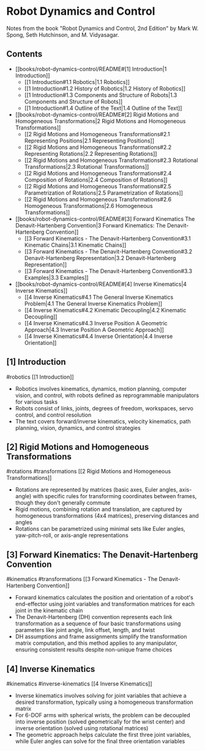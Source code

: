 # Robot Dynamics and Control

Notes from the book "Robot Dynamics and Control, 2nd Edition" by Mark W. Spong, Seth Hutchinson, and M. Vidyasagar.

## Contents

- [[books/robot-dynamics-control/README#[1] Introduction|1 Introduction]]
	- [[1 Introduction#1.1 Robotics|1.1 Robotics]]
	- [[1 Introduction#1.2 History of Robotics|1.2 History of Robotics]]
	- [[1 Introduction#1.3 Components and Structure of Robots|1.3 Components and Structure of Robots]]
	- [[1 Introduction#1.4 Outline of the Text|1.4 Outline of the Text]]
- [[books/robot-dynamics-control/README#[2] Rigid Motions and Homogeneous Transformations|2 Rigid Motions and Homogeneous Transformations]]
	- [[2 Rigid Motions and Homogeneous Transformations#2.1 Representing Positions|2.1 Representing Positions]]
	- [[2 Rigid Motions and Homogeneous Transformations#2.2 Representing Rotations|2.2 Representing Rotations]]
	- [[2 Rigid Motions and Homogeneous Transformations#2.3 Rotational Transformations|2.3 Rotational Transformations]]
	- [[2 Rigid Motions and Homogeneous Transformations#2.4 Composition of Rotations|2.4 Composition of Rotations]]
	- [[2 Rigid Motions and Homogeneous Transformations#2.5 Parametrization of Rotations|2.5 Parametrization of Rotations]]
	- [[2 Rigid Motions and Homogeneous Transformations#2.6 Homogeneous Transformations|2.6 Homogeneous Transformations]]
- [[books/robot-dynamics-control/README#[3] Forward Kinematics The Denavit-Hartenberg Convention|3 Forward Kinematics: The Denavit-Hartenberg Convention]]
	- [[3 Forward Kinematics - The Denavit-Hartenberg Convention#3.1 Kinematic Chains|3.1 Kinematic Chains]]
	- [[3 Forward Kinematics - The Denavit-Hartenberg Convention#3.2 Denavit-Hartenberg Representation|3.2 Denavit-Hartenberg Representation]]
	- [[3 Forward Kinematics - The Denavit-Hartenberg Convention#3.3 Examples|3.3 Examples]]
- [[books/robot-dynamics-control/README#[4] Inverse Kinematics|4 Inverse Kinematics]]
	- [[4 Inverse Kinematics#4.1 The General Inverse Kinematics Problem|4.1 The General Inverse Kinematics Problem]]
	- [[4 Inverse Kinematics#4.2 Kinematic Decoupling|4.2 Kinematic Decoupling]]
	- [[4 Inverse Kinematics#4.3 Inverse Position A Geometric Approach|4.3 Inverse Position A Geometric Approach]]
	- [[4 Inverse Kinematics#4.4 Inverse Orientation|4.4 Inverse Orientation]]

## [1] Introduction

#robotics
[[1 Introduction]]
- Robotics involves kinematics, dynamics, motion planning, computer vision, and control, with robots defined as reprogrammable manipulators for various tasks
- Robots consist of links, joints, degrees of freedom, workspaces, servo control, and control resolution
- The text covers forward/inverse kinematics, velocity kinematics, path planning, vision, dynamics, and control strategies

## [2] Rigid Motions and Homogeneous Transformations

#rotations
#transformations
[[2 Rigid Motions and Homogeneous Transformations]]
- Rotations are represented by matrices (basic axes, Euler angles, axis-angle) with specific rules for transforming coordinates between frames, though they don't generally commute
- Rigid motions, combining rotation and translation, are captured by homogeneous transformations (4x4 matrices), preserving distances and angles
- Rotations can be parametrized using minimal sets like Euler angles, yaw-pitch-roll, or axis-angle representations

## [3] Forward Kinematics: The Denavit-Hartenberg Convention

#kinematics
#transformations
[[3 Forward Kinematics - The Denavit-Hartenberg Convention]]
- Forward kinematics calculates the position and orientation of a robot's end-effector using joint variables and transformation matrices for each joint in the kinematic chain
- The Denavit-Hartenberg (DH) convention represents each link transformation as a sequence of four basic transformations using parameters like joint angle, link offset, length, and twist
- DH assumptions and frame assignments simplify the transformation matrix computation, and this method applies to any manipulator, ensuring consistent results despite non-unique frame choices

## [4] Inverse Kinematics

#kinematics
#inverse-kinematics
[[4 Inverse Kinematics]]
- Inverse kinematics involves solving for joint variables that achieve a desired transformation, typically using a homogeneous transformation matrix
- For 6-DOF arms with spherical wrists, the problem can be decoupled into inverse position (solved geometrically for the wrist center) and inverse orientation (solved using rotational matrices)
- The geometric approach helps calculate the first three joint variables, while Euler angles can solve for the final three orientation variables
